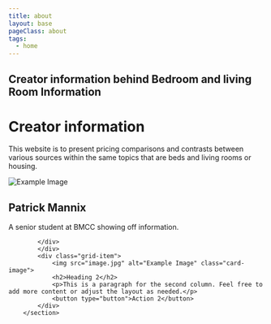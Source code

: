 ```yaml
---
title: about
layout: base
pageClass: about
tags:
  - home
---
```

<h2 class="mainHeading">Creator information behind Bedroom and living Room Information</h2>
<h1>
            Creator information
        </h1>
        <p>
            This website is to present pricing comparisons and contrasts between various sources within the same topics that are beds and living rooms or housing.
        </p>
        <section class="grid-container">
            <div class="grid-item">
                <div class="card">
                    <img src="image.jpg" alt="Example Image" class="card-image">
                <h2>Patrick Mannix</h2>
                <p>A senior student at BMCC showing off information.</p>
                
            </div>
            </div>
            <div class="grid-item">
                <img src="image.jpg" alt="Example Image" class="card-image">
                <h2>Heading 2</h2>
                <p>This is a paragraph for the second column. Feel free to add more content or adjust the layout as needed.</p>
                <button type="button">Action 2</button>
            </div>
        </section>